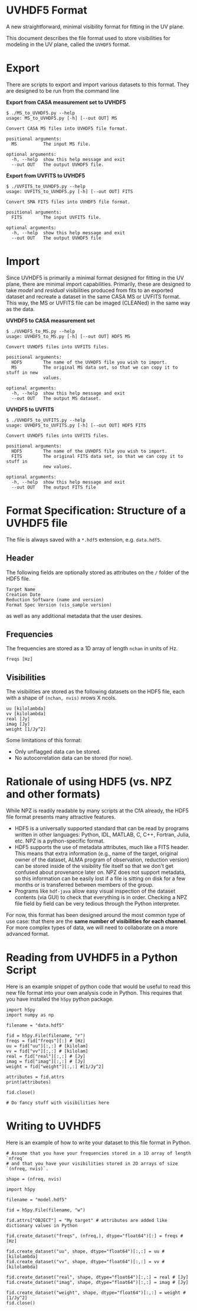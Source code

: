 # UVHDF5 Format

A new straightforward, minimal visibility format for fitting in the UV plane.

This document describes the file format used to store visibilities for modeling in the UV plane, called the `UVHDF5` format.

# Export

There are scripts to export and import various datasets to this format. They are designed to be run from the command line

**Export from CASA measurement set to UVHDF5**

    $ ./MS_to_UVHDF5.py --help                                                               
    usage: MS_to_UVHDF5.py [-h] [--out OUT] MS

    Convert CASA MS files into UVHDF5 file format.

    positional arguments:
      MS          The input MS file.

    optional arguments:
      -h, --help  show this help message and exit
      --out OUT   The output UVHDF5 file.

**Export from UVFITS to UVHDF5**

    $ ./UVFITS_to_UVHDF5.py --help        
    usage: UVFITS_to_UVHDF5.py [-h] [--out OUT] FITS

    Convert SMA FITS files into UVHDF5 file format.

    positional arguments:
      FITS        The input UVFITS file.

    optional arguments:
      -h, --help  show this help message and exit
      --out OUT   The output UVHDF5 file

# Import

Since UVHDF5 is primarily a minimal format designed for fitting in the UV plane, there are minimal import capabilities. Primarily, these are designed to take *model* and *residual* visibilities produced from fits to an exported dataset and recreate a dataset in the same CASA MS or UVFITS format. This way, the MS or UVFITS file can be imaged (CLEANed) in the same way as the data.

**UVHDF5 to CASA measurement set**

    $ ./UVHDF5_to_MS.py --help                  
    usage: UVHDF5_to_MS.py [-h] [--out OUT] HDF5 MS

    Convert UVHDF5 files into UVFITS files.

    positional arguments:
      HDF5        The name of the UVHDF5 file you wish to import.
      MS          The original MS data set, so that we can copy it to stuff in new
                  values.

    optional arguments:
      -h, --help  show this help message and exit
      --out OUT   The output MS dataset.

**UVHDF5 to UVFITS**

    $ ./UVHDF5_to_UVFITS.py --help    
    usage: UVHDF5_to_UVFITS.py [-h] [--out OUT] HDF5 FITS

    Convert UVHDF5 files into UVFITS files.

    positional arguments:
      HDF5        The name of the UVHDF5 file you wish to import.
      FITS        The original FITS data set, so that we can copy it to stuff in
                  new values.

    optional arguments:
      -h, --help  show this help message and exit
      --out OUT   The output FITS file

# Format Specification: Structure of a UVHDF5 file

The file is always saved with a `*.hdf5` extension, e.g. `data.hdf5`.

## Header

The following fields are optionally stored as attributes on the `/` folder of the HDF5 file.

    Target Name
    Creation Date
    Reduction Software (name and version)
    Format Spec Version (vis_sample version)

as well as any additional metadata that the user desires.

## Frequencies

The frequencies are stored as a 1D array of length `nchan` in units of Hz.

    freqs [Hz]

## Visibilities

The visibilities are stored as the following datasets on the HDF5 file, each with a shape of `(nchan, nvis)` nrows X ncols.

    uu [kilolambda]
    vv [kilolambda]
    real [Jy]
    imag [Jy]
    weight [1/Jy^2]

Some limitations of this format:

* Only unflagged data can be stored.
* No autocorrelation data can be stored (for now).

# Rationale of using HDF5 (vs. NPZ and other formats)

While NPZ is readily readable by many scripts at the CfA already, the HDF5 file format presents many attractive features.

* HDF5 is a universally supported standard that can be read by programs written in other languages: Python, IDL, MATLAB, C, C++, Fortran, Julia, etc. NPZ is a python-specific format.
* HDF5 supports the use of metadata attributes, much like a FITS header. This means that extra information (e.g., name of the target, original owner of the dataset, ALMA program of observation, reduction version) can be stored inside of the visibility file itself so that we don't get confused about provenance later on. NPZ does not support metadata, so this information can be easily lost if a file is sitting on disk for a few months or is transferred between members of the group.
* Programs like `hdf-java` allow easy visual inspection of the dataset contents (via GUI) to check that everything is in order. Checking a NPZ file field by field can be very tedious through the Python interpreter.

For now, this format has been designed around the most common type of use case: that there are the **same number of visibilities for each channel**. For more complex types of data, we will need to collaborate on a more advanced format.


# Reading from UVHDF5 in a Python Script

Here is an example snippet of python code that would be useful to read this new file format into your own analysis code in Python. This requires that you have installed the `h5py` python package.

    import h5py
    import numpy as np

    filename = "data.hdf5"

    fid = h5py.File(filename, "r")
    freqs = fid["freqs"][:] # [Hz]
    uu = fid["uu"][:,:] # [kilolam]
    vv = fid["vv"][:,:] # [kilolam]
    real = fid["real"][:,:] # [Jy]
    imag = fid["imag"][:,:] # [Jy]
    weight = fid["weight"][:,:] #[1/Jy^2]

    attributes = fid.attrs
    print(attributes)

    fid.close()

    # Do fancy stuff with visibilities here


# Writing to UVHDF5

Here is an example of how to write your dataset to this file format in Python.

    # Assume that you have your frequencies stored in a 1D array of length `nfreq`
    # and that you have your visibilities stored in 2D arrays of size `(nfreq, nvis)`.

    shape = (nfreq, nvis)

    import h5py

    filename = "model.hdf5"

    fid = h5py.File(filename, "w")

    fid.attrs["OBJECT"] = "My target" # attributes are added like dictionary values in Python

    fid.create_dataset("freqs", (nfreq,), dtype="float64")[:] = freqs # [Hz]

    fid.create_dataset("uu", shape, dtype="float64")[:,:] = uu # [kilolambda]
    fid.create_dataset("vv", shape, dtype="float64")[:,:] = vv # [kilolambda]

    fid.create_dataset("real", shape, dtype="float64")[:,:] = real # [Jy]
    fid.create_dataset("imag", shape, dtype="float64")[:,:] = imag # [Jy]

    fid.create_dataset("weight", shape, dtype="float64")[:,:] = weight #[1/Jy^2]
    fid.close()
